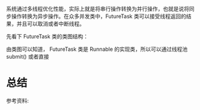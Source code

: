 系统通过多线程优化性能，实际上就是将串行操作转换为并行操作，也就是说将同步操作转换为异步操作。在众多并发类中，FutureTask 类可以接受线程返回的结果，并且可以取消或者中断线程。

先看下 FutureTask 类的类图结构：


由类图可以知道， FutureTask 类是 Runnable 的实现类，所以可以通过线程池 submit() 或者直接

# 总结

参考资料: